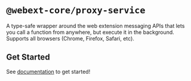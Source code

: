 # `@webext-core/proxy-service`

A type-safe wrapper around the web extension messaging APIs that lets you call a function from anywhere, but execute it in the background. Supports all browsers (Chrome, Firefox, Safari, etc).

## Get Started

See [documentation](https://webext-core.aklinker1.io/proxy-service) to get started!
